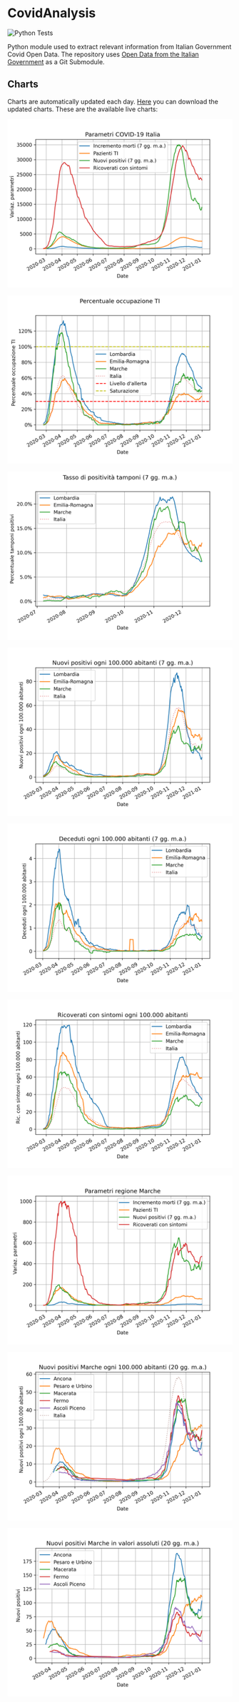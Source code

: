 # CovidAnalysis
![Python Tests](https://github.com/maldins46/CovidAnalysis/workflows/Python%20Tests/badge.svg)

Python module used to extract relevant information from Italian Government Covid Open Data. The repository uses [Open Data from the Italian Government](https://github.com/pcm-dpc/COVID-19) as a Git Submodule.

## Charts
Charts are automatically updated each day. [Here](https://github.com/maldins46/CovidAnalysis/releases/latest) you can download the updated charts. These are the available live charts:

![Parametri nazionali](./docs/parametri_italia.png)


![Occupazione TI per regioni](./docs/ti_per_regioni.png)


![Tasso positività](./docs/positivita.png)


![Positivi per regioni](./docs/positivi_per_regioni.png)


![Deceduti per regioni](./docs/deceduti_per_regioni.png)


![Ricoverati con sintomi per regioni](./docs/ricoverati_con_sintomi_per_regioni.png)


![Parametri regione Marche](./docs/parametri_marche.png)


![Casi per province Marche](./docs/totale_casi_per_province_marche.png)


![Casi per province Marche abs](./docs/totale_casi_per_province_marche_abs.png)

